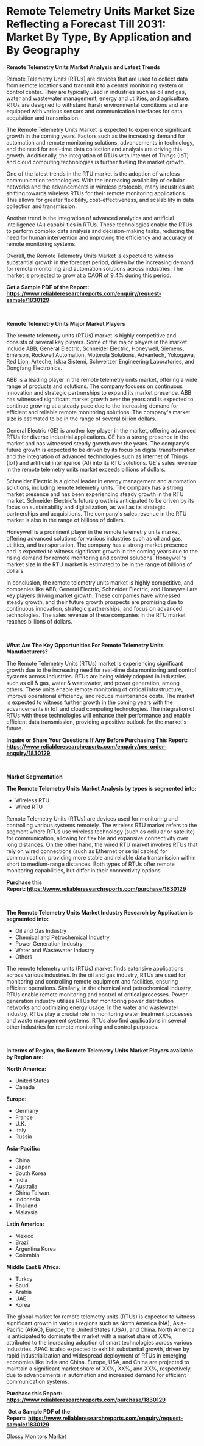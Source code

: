 <p><h1>Remote Telemetry Units Market Size Reflecting a Forecast Till 2031: Market By Type, By Application and By Geography</h1></p><p><strong>Remote Telemetry Units Market Analysis and Latest Trends</strong></p>
<p><p>Remote Telemetry Units (RTUs) are devices that are used to collect data from remote locations and transmit it to a central monitoring system or control center. They are typically used in industries such as oil and gas, water and wastewater management, energy and utilities, and agriculture. RTUs are designed to withstand harsh environmental conditions and are equipped with various sensors and communication interfaces for data acquisition and transmission.</p><p>The Remote Telemetry Units Market is expected to experience significant growth in the coming years. Factors such as the increasing demand for automation and remote monitoring solutions, advancements in technology, and the need for real-time data collection and analysis are driving this growth. Additionally, the integration of RTUs with Internet of Things (IoT) and cloud computing technologies is further fueling the market growth.</p><p>One of the latest trends in the RTU market is the adoption of wireless communication technologies. With the increasing availability of cellular networks and the advancements in wireless protocols, many industries are shifting towards wireless RTUs for their remote monitoring applications. This allows for greater flexibility, cost-effectiveness, and scalability in data collection and transmission.</p><p>Another trend is the integration of advanced analytics and artificial intelligence (AI) capabilities in RTUs. These technologies enable the RTUs to perform complex data analysis and decision-making tasks, reducing the need for human intervention and improving the efficiency and accuracy of remote monitoring systems.</p><p>Overall, the Remote Telemetry Units Market is expected to witness substantial growth in the forecast period, driven by the increasing demand for remote monitoring and automation solutions across industries. The market is projected to grow at a CAGR of 9.4% during this period.</p></p>
<p><strong>Get a Sample PDF of the Report:&nbsp; <a href="https://www.reliableresearchreports.com/enquiry/request-sample/1830129">https://www.reliableresearchreports.com/enquiry/request-sample/1830129</a></strong></p>
<p>&nbsp;</p>
<p><strong>Remote Telemetry Units Major Market Players</strong></p>
<p><p>The remote telemetry units (RTUs) market is highly competitive and consists of several key players. Some of the major players in the market include ABB, General Electric, Schneider Electric, Honeywell, Siemens, Emerson, Rockwell Automation, Motorola Solutions, Advantech, Yokogawa, Red Lion, Arteche, Iskra Sistemi, Schweitzer Engineering Laboratories, and Dongfang Electronics.</p><p>ABB is a leading player in the remote telemetry units market, offering a wide range of products and solutions. The company focuses on continuous innovation and strategic partnerships to expand its market presence. ABB has witnessed significant market growth over the years and is expected to continue growing at a steady pace due to the increasing demand for efficient and reliable remote monitoring solutions. The company's market size is estimated to be in the range of several billion dollars.</p><p>General Electric (GE) is another key player in the market, offering advanced RTUs for diverse industrial applications. GE has a strong presence in the market and has witnessed steady growth over the years. The company's future growth is expected to be driven by its focus on digital transformation and the integration of advanced technologies such as Internet of Things (IoT) and artificial intelligence (AI) into its RTU solutions. GE's sales revenue in the remote telemetry units market exceeds billions of dollars.</p><p>Schneider Electric is a global leader in energy management and automation solutions, including remote telemetry units. The company has a strong market presence and has been experiencing steady growth in the RTU market. Schneider Electric's future growth is anticipated to be driven by its focus on sustainability and digitalization, as well as its strategic partnerships and acquisitions. The company's sales revenue in the RTU market is also in the range of billions of dollars.</p><p>Honeywell is a prominent player in the remote telemetry units market, offering advanced solutions for various industries such as oil and gas, utilities, and transportation. The company has a strong market presence and is expected to witness significant growth in the coming years due to the rising demand for remote monitoring and control solutions. Honeywell's market size in the RTU market is estimated to be in the range of billions of dollars.</p><p>In conclusion, the remote telemetry units market is highly competitive, and companies like ABB, General Electric, Schneider Electric, and Honeywell are key players driving market growth. These companies have witnessed steady growth, and their future growth prospects are promising due to continuous innovation, strategic partnerships, and focus on advanced technologies. The sales revenue of these companies in the RTU market reaches billions of dollars.</p></p>
<p>&nbsp;</p>
<p><strong>What Are The Key Opportunities For Remote Telemetry Units Manufacturers?</strong></p>
<p><p>The Remote Telemetry Units (RTUs) market is experiencing significant growth due to the increasing need for real-time data monitoring and control systems across industries. RTUs are being widely adopted in industries such as oil & gas, water & wastewater, and power generation, among others. These units enable remote monitoring of critical infrastructure, improve operational efficiency, and reduce maintenance costs. The market is expected to witness further growth in the coming years with the advancements in IoT and cloud computing technologies. The integration of RTUs with these technologies will enhance their performance and enable efficient data transmission, providing a positive outlook for the market's future.</p></p>
<p><strong>Inquire or Share Your Questions If Any Before Purchasing This Report: <a href="https://www.reliableresearchreports.com/enquiry/pre-order-enquiry/1830129">https://www.reliableresearchreports.com/enquiry/pre-order-enquiry/1830129</a></strong></p>
<p>&nbsp;</p>
<p><strong>Market Segmentation</strong></p>
<p><strong>The Remote Telemetry Units Market Analysis by types is segmented into:</strong></p>
<p><ul><li>Wireless RTU</li><li>Wired RTU</li></ul></p>
<p><p>Remote Telemetry Units (RTUs) are devices used for monitoring and controlling various systems remotely. The wireless RTU market refers to the segment where RTUs use wireless technology (such as cellular or satellite) for communication, allowing for flexible and expansive connectivity over long distances. On the other hand, the wired RTU market involves RTUs that rely on wired connections (such as Ethernet or serial cables) for communication, providing more stable and reliable data transmission within short to medium-range distances. Both types of RTUs offer remote monitoring capabilities, but differ in their connectivity options.</p></p>
<p><strong>Purchase this Report:&nbsp;<a href="https://www.reliableresearchreports.com/purchase/1830129">https://www.reliableresearchreports.com/purchase/1830129</a></strong></p>
<p>&nbsp;</p>
<p><strong>The Remote Telemetry Units Market Industry Research by Application is segmented into:</strong></p>
<p><ul><li>Oil and Gas Industry</li><li>Chemical and Petrochemical Industry</li><li>Power Generation Industry</li><li>Water and Wastewater Industry</li><li>Others</li></ul></p>
<p><p>The remote telemetry units (RTUs) market finds extensive applications across various industries. In the oil and gas industry, RTUs are used for monitoring and controlling remote equipment and facilities, ensuring efficient operations. Similarly, in the chemical and petrochemical industry, RTUs enable remote monitoring and control of critical processes. Power generation industry utilizes RTUs for monitoring power distribution networks and optimizing energy usage. In the water and wastewater industry, RTUs play a crucial role in monitoring water treatment processes and waste management systems. RTUs also find applications in several other industries for remote monitoring and control purposes.</p></p>
<p>&nbsp;</p>
<p><strong>In terms of Region, the Remote Telemetry Units Market Players available by Region are:</strong></p>
<p>
    <p> <strong> North America: </strong>
        <ul>
            <li>United States</li>
            <li>Canada</li>
        </ul>
        </p> 
    <p> <strong> Europe: </strong>
        <ul>
            <li>Germany</li>
            <li>France</li>
            <li>U.K.</li>
            <li>Italy</li>
            <li>Russia</li>
        </ul>
        </p> 
    <p> <strong> Asia-Pacific: </strong>
        <ul>
            <li>China</li>
            <li>Japan</li>
            <li>South Korea</li>
            <li>India</li>
            <li>Australia</li>
            <li>China Taiwan</li>
            <li>Indonesia</li>
            <li>Thailand</li>
            <li>Malaysia</li>
        </ul>
        </p> 
    <p> <strong> Latin America: </strong>
        <ul>
            <li>Mexico</li>
            <li>Brazil</li>
            <li>Argentina Korea</li>
            <li>Colombia</li>
        </ul>
        </p> 
    <p> <strong> Middle East & Africa: </strong>
        <ul>
            <li>Turkey</li>
            <li>Saudi</li>
            <li>Arabia</li>
            <li>UAE</li>
            <li>Korea</li>
        </ul>
    </p>
    </p>
<p><p>The global market for remote telemetry units (RTUs) is expected to witness significant growth in various regions such as North America (NA), Asia-Pacific (APAC), Europe, the United States (USA), and China. North America is anticipated to dominate the market with a market share of XX%, attributed to the increasing adoption of smart technologies across various industries. APAC is also expected to exhibit substantial growth, driven by rapid industrialization and widespread deployment of RTUs in emerging economies like India and China. Europe, USA, and China are projected to maintain a significant market share of XX%, XX%, and XX%, respectively, due to advancements in automation and increased demand for efficient communication systems.</p></p>
<p><strong>Purchase this Report: <a href="https://www.reliableresearchreports.com/purchase/1830129">https://www.reliableresearchreports.com/purchase/1830129</a></strong></p>
<p>&nbsp;<strong>Get a Sample PDF of the Report:&nbsp;&nbsp;<a href="https://www.reliableresearchreports.com/enquiry/request-sample/1830129">https://www.reliableresearchreports.com/enquiry/request-sample/1830129</a></strong></p>
<p><strong></strong></p>
<p><p><a href="https://github.com/arionmp/Market-Research-Report-List-1/blob/main/glossy-monitors-market.md">Glossy Monitors Market</a></p></p>
